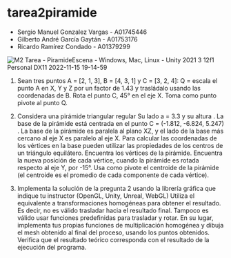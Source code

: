 # tarea2piramide
 
- Sergio Manuel Gonzalez Vargas - A01745446
- Gilberto André García Gaytán - A01753176
- Ricardo Ramírez Condado - A01379299

![M2 Tarea - PiramideEscena - Windows, Mac, Linux - Unity 2021 3 12f1 Personal _DX11_ 2022-11-15 19-14-59](https://user-images.githubusercontent.com/84719490/202059408-660d3e08-ead0-4351-b725-a8a9d17582ca.gif)


1. Sean tres puntos A = [2, 1, 3], B = [4, 3, 1] y C = [3, 2, 4]:
Q = escala el punto A en X, Y y Z por un factor de 1.43 y trasládalo usando las coordenadas de B.
Rota el punto C, 45° en el eje X. Toma como punto pivote al punto Q.
 
2. Considera una pirámide triangular regular
Su lado a = 3.3 y su altura 
 . La base de la pirámide está centrada en el punto C = (-1.812, -6.824, 5.247) . La base de la pirámide es paralela al plano XZ, y el lado de la base más cercano al eje X es paralelo al eje X. Para calcular las coordenadas de los vértices en la base pueden utilizar las propiedades de los centros de un triángulo equilátero.
Encuentra los vértices de la pirámide.
Encuentra la nueva posición de cada vértice, cuando la pirámide es rotada respecto al eje Y, por -15°. Usa como pivote el centroide de la pirámide (el centroide es el promedio de cada componente de cada vértice).
3. Implementa la solución de la pregunta 2 usando la librería gráfica que indique tu instructor (OpenGL, Unity, Unreal, WebGL)
Utiliza el equivalente a transformaciones homogéneas para obtener el resultado. Es decir, no es válido trasladar hacia el resultado final.
Tampoco es válido usar funciones predefinidas para trasladar y rotar. En su lugar, implementa tus propias funciones de multiplicación homogénea y dibuja el mesh obtenido al final del proceso, usando los puntos obtenidos.
Verifica que el resultado teórico corresponda con el resultado de la ejecución del programa.
